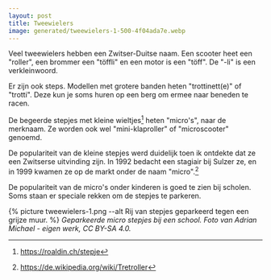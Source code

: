 ```yaml
---
layout: post
title: Tweewielers
image: generated/tweewielers-1-500-4f04ada7e.webp
---
```


Veel tweewielers hebben een Zwitser-Duitse naam. Een scooter heet een "roller", een brommer een "töffli" en een motor is een "töff". De "-li" is een verkleinwoord.

Er zijn ook steps. Modellen met grotere banden heten "trottinett(e)" of "trotti". Deze kun je soms huren op een berg om ermee naar beneden te racen.

De begeerde stepjes met kleine wieltjes[^1] heten "micro's", naar de merknaam. Ze worden ook wel "mini-klaproller" of "microscooter" genoemd.

De populariteit van de kleine stepjes werd duidelijk toen ik ontdekte dat ze een Zwitserse uitvinding zijn. In 1992 bedacht een stagiair bij Sulzer ze, en in 1999 kwamen ze op de markt onder de naam "micro".[^2]

De populariteit van de micro's onder kinderen is goed te zien bij scholen. Soms staan er speciale rekken om de stepjes te parkeren.

{% picture tweewielers-1.png --alt Rij van stepjes geparkeerd tegen een grijze muur. %}
_Geparkeerde micro stepjes bij een school. Foto van Adrian Michael - eigen werk, CC BY-SA 4.0._

[^1]: <https://roaldin.ch/stepje>

[^2]: <https://de.wikipedia.org/wiki/Tretroller>
